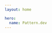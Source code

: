 ```yaml
---
layout: home

hero:
  name: Pattern.dev
---
```


<!-- <script setup>
import Welcome from './components/Welcome.vue'
</script>

<style lang="scss" scoped>
.img {
  width: 100px;
}
</style>

<welcome /> -->
